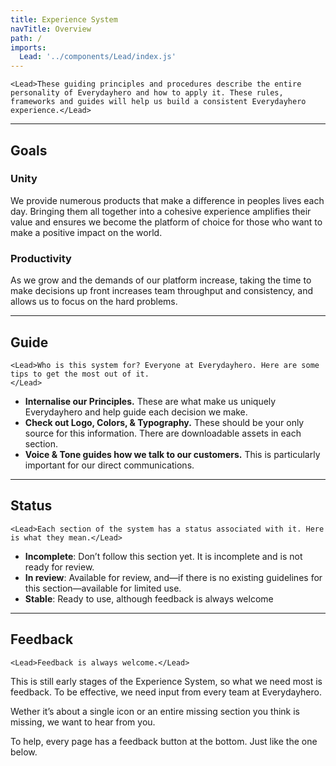 ```yaml
---
title: Experience System
navTitle: Overview
path: /
imports:
  Lead: '../components/Lead/index.js'
---
```



```render html
<Lead>These guiding principles and procedures describe the entire personality of Everydayhero and how to apply it. These rules, frameworks and guides will help us build a consistent Everydayhero experience.</Lead>
```

---

## Goals

### Unity

We provide numerous products that make a difference in peoples lives each day. Bringing them all together into a cohesive experience amplifies their value and ensures we become the platform of choice for those who want to make a positive impact on the world.

### Productivity

As we grow and the demands of our platform increase, taking the time to make decisions up front increases team throughput and consistency, and allows us to focus on the hard problems.

---

## Guide

```render html
<Lead>Who is this system for? Everyone at Everydayhero. Here are some tips to get the most out of it.
</Lead>
```

- **Internalise our Principles.** These are what make us uniquely Everydayhero and help guide each decision we make.
- **Check out Logo, Colors, & Typography.** These should be your only source for this information. There are downloadable assets in each section.
- **Voice & Tone guides how we talk to our customers.** This is particularly important for our direct communications.

---

## Status

```render html
<Lead>Each section of the system has a status associated with it. Here is what they mean.</Lead>
```

- **Incomplete**: Don’t follow this section yet. It is incomplete and is not ready for review.
- **In review**: Available for review, and—if there is no existing guidelines for this section—available for limited use.
- **Stable**: Ready to use, although feedback is always welcome

---

## Feedback

```render html
<Lead>Feedback is always welcome.</Lead>
```

This is still early stages of the Experience System, so what we need most is feedback. To be effective, we need input from every team at Everydayhero.

Wether it’s about a single icon or an entire missing section you think is missing, we want to hear from you.

To help, every page has a feedback button at the bottom. Just like the one below.
